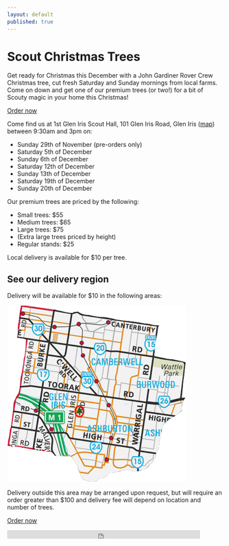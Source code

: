 ```yaml
---
layout: default
published: true
---
```













# Scout Christmas Trees

Get ready for Christmas this December with a John Gardiner Rover Crew Christmas tree, cut fresh Saturday and Sunday mornings from local farms. Come on down and get one of our premium trees (or two!) for a bit of Scouty magic in your home this Christmas!

<a class='display-mobile btn btn-block btn-lg btn-primary' href='//www.trybooking.com/Booking/BookingEventSummary.aspx?eid=172151'>Order now</a>

Come find us at 1st Glen Iris Scout Hall, 101 Glen Iris Road, Glen Iris ([map](//goo.gl/maps/sYDCt)) between 9:30am and 3pm on:

*   Sunday 29th of November (pre-orders only)
*   Saturday 5th of December
*   Sunday 6th of December
*   Saturday 12th of December
*   Sunday 13th of December
*   Saturday 19th of December
*   Sunday 20th of December

Our premium trees are priced by the following:

*   Small trees: $55
*   Medium trees: $65
*   Large trees: $75
*   (Extra large trees priced by height)
*   Regular stands: $25

Local delivery is available for $10 per tree.

<h2 data-action="expand">See our delivery region</h2>

<div class="expand">

Delivery will be available for $10 in the following areas:

![Delivery regions](images/Delivery_region-703fb415.png)

Delivery outside this area may be arranged upon request, but will require an order greater than $100 and delivery fee will depend on location and number of trees.

</div>

<a class='btn btn-block btn-lg btn-primary' href='//www.trybooking.com/Booking/BookingEventSummary.aspx?eid=172151'>Order now</a>

<iframe name="f102340ce8" width="1000px" height="1000px" frameborder="0" allowtransparency="true" scrolling="no" title="fb:like Facebook Social Plugin" src="https://www.facebook.com/plugins/like.php?app_id=113869198637480&amp;channel=https%3A%2F%2Fs-static.ak.facebook.com%2Fconnect%2Fxd_arbiter%2F7r8gQb8MIqE.js%3Fversion%3D41%23cb%3Df25a8bf89%26domain%3Ddevelopers.facebook.com%26origin%3Dhttps%253A%252F%252Fdevelopers.facebook.com%252Ff12aa7bbdc%26relation%3Dparent.parent&amp;href=https%3A%2F%2Fwww.facebook.com%2FJGRtrees&amp;locale=en_GB&amp;sdk=joey&amp;share=true&amp;show_faces=false" style="border: none; visibility: visible; width: 450px; height: 20px;" class=""></iframe>
